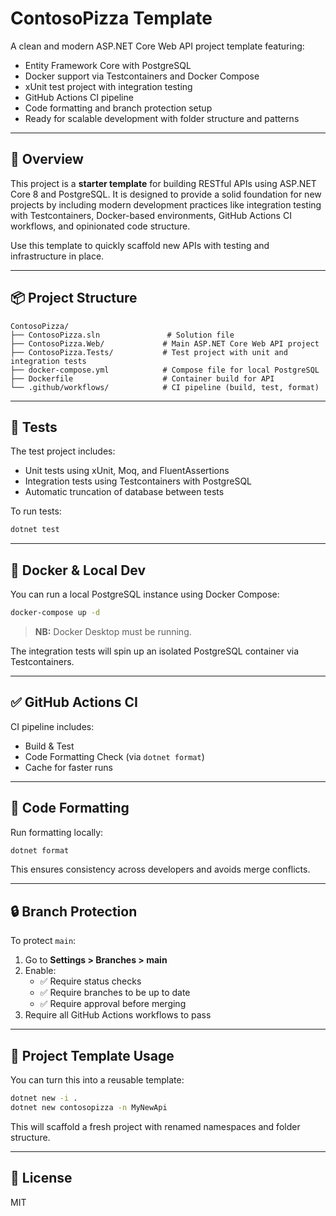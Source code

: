 # ContosoPizza Template

A clean and modern ASP.NET Core Web API project template featuring:

- Entity Framework Core with PostgreSQL
- Docker support via Testcontainers and Docker Compose
- xUnit test project with integration testing
- GitHub Actions CI pipeline
- Code formatting and branch protection setup
- Ready for scalable development with folder structure and patterns

---

## 🚀 Overview

This project is a **starter template** for building RESTful APIs using ASP.NET Core 8 and PostgreSQL. It is designed to provide a solid foundation for new projects by including modern development practices like integration testing with Testcontainers, Docker-based environments, GitHub Actions CI workflows, and opinionated code structure.

Use this template to quickly scaffold new APIs with testing and infrastructure in place.

---

## 📦 Project Structure

```
ContosoPizza/
├── ContosoPizza.sln               # Solution file
├── ContosoPizza.Web/             # Main ASP.NET Core Web API project
├── ContosoPizza.Tests/           # Test project with unit and integration tests
├── docker-compose.yml            # Compose file for local PostgreSQL
├── Dockerfile                    # Container build for API
└── .github/workflows/            # CI pipeline (build, test, format)
```

---

## 🧪 Tests

The test project includes:

- Unit tests using xUnit, Moq, and FluentAssertions
- Integration tests using Testcontainers with PostgreSQL
- Automatic truncation of database between tests

To run tests:

```bash
dotnet test
```

---

## 🐳 Docker & Local Dev

You can run a local PostgreSQL instance using Docker Compose:

```bash
docker-compose up -d
```

> **NB:** Docker Desktop must be running.

The integration tests will spin up an isolated PostgreSQL container via Testcontainers.

---

## ✅ GitHub Actions CI

CI pipeline includes:

- Build & Test
- Code Formatting Check (via `dotnet format`)
- Cache for faster runs

---

## 🧹 Code Formatting

Run formatting locally:

```bash
dotnet format
```

This ensures consistency across developers and avoids merge conflicts.

---

## 🔒 Branch Protection

To protect `main`:

1. Go to **Settings > Branches > main**
2. Enable:
   - ✅ Require status checks
   - ✅ Require branches to be up to date
   - ✅ Require approval before merging
3. Require all GitHub Actions workflows to pass

---

## 🧪 Project Template Usage

You can turn this into a reusable template:

```bash
dotnet new -i .
dotnet new contosopizza -n MyNewApi
```

This will scaffold a fresh project with renamed namespaces and folder structure.

---

## 📝 License

MIT
